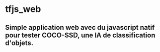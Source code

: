 # tfjs_web

## Simple application web avec du javascript natif pour tester COCO-SSD, une IA de classification d'objets.
